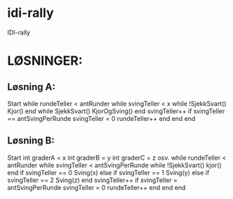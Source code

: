 # idi-rally
IDI-rally

LØSNINGER:
=========

Løsning A:
----------
Start
while rundeTeller < antRunder
  while svingTeller < x
    while !SjekkSvart()
      Kjor()
    end
    while SjekkSvart()
      KjorOgSving()
    end
    svingTeller++
    if svingTeller == antSvingPerRunde
      svingTeller = 0
      rundeTeller++
    end
  end
end

Løsning B:
----------
Start
int graderA = x
int graderB = y
int graderC = z
osv.
while rundeTeller < antRunder
  while svingTeller < antSvingPerRunde
    while !SjekkSvart()
      kjor()
    end
    if svingTeller == 0
      Sving(x)
    else if svingTeller == 1
      Sving(y)
    else if svingTeller == 2
      Sving(z)
    end
    svingTeller++
    if svingTeller = antSvingPerRunde
      svingTeller = 0
      rundeTeller++
    end
  end
end
